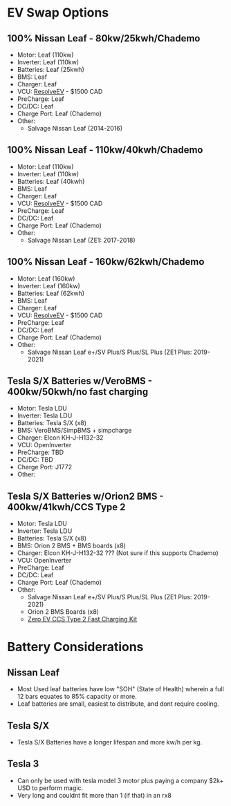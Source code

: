 # EV Swap Options

## 100% Nissan Leaf - 80kw/25kwh/Chademo
- Motor: Leaf (110kw)
- Inverter: Leaf (110kw)
- Batteries: Leaf (25kwh)
- BMS: Leaf
- Charger: Leaf
- VCU: [ResolveEV](https://www.resolve-ev.com/shop/p/resolve-controller) - $1500 CAD
- PreCharge: Leaf
- DC/DC: Leaf
- Charge Port: Leaf (Chademo)
- Other:
  - Salvage Nissan Leaf (2014-2016)


## 100% Nissan Leaf - 110kw/40kwh/Chademo
- Motor: Leaf (110kw)
- Inverter: Leaf (110kw)
- Batteries: Leaf (40kwh)
- BMS: Leaf
- Charger: Leaf
- VCU: [ResolveEV](https://www.resolve-ev.com/shop/p/resolve-controller) - $1500 CAD
- PreCharge: Leaf
- DC/DC: Leaf
- Charge Port: Leaf (Chademo)
- Other:
  - Salvage Nissan Leaf (ZE1: 2017-2018)


## 100% Nissan Leaf - 160kw/62kwh/Chademo
- Motor: Leaf (160kw)
- Inverter: Leaf (160kw)
- Batteries: Leaf (62kwh)
- BMS: Leaf
- Charger: Leaf
- VCU: [ResolveEV](https://www.resolve-ev.com/shop/p/resolve-controller) - $1500 CAD
- PreCharge: Leaf
- DC/DC: Leaf
- Charge Port: Leaf (Chademo)
- Other:
  - Salvage Nissan Leaf e+/SV Plus/S Plus/SL Plus (ZE1 Plus: 2019-2021)


## Tesla S/X Batteries w/VeroBMS - 400kw/50kwh/no fast charging
- Motor: Tesla LDU
- Inverter: Tesla LDU
- Batteries: Tesla S/X (x8)
- BMS: VeroBMS/SimpBMS + simpcharge
- Charger: Elcon KH-J-H132-32
- VCU: OpenInverter
- PreCharge: TBD
- DC/DC: TBD
- Charge Port: J1772
- Other:  
  
  
## Tesla S/X Batteries w/Orion2 BMS - 400kw/41kwh/CCS Type 2
- Motor: Tesla LDU
- Inverter: Tesla LDU
- Batteries: Tesla S/X (x8)
- BMS: Orion 2 BMS + BMS boards (x8)
- Charger: Elcon KH-J-H132-32 ??? (Not sure if this supports Chademo)
- VCU: OpenInverter
- PreCharge: Leaf
- DC/DC: Leaf
- Charge Port: Leaf (Chademo)
- Other:
  - Salvage Nissan Leaf e+/SV Plus/S Plus/SL Plus (ZE1 Plus: 2019-2021)
  - Orion 2 BMS Boards (x8)
  - [Zero EV CCS Type 2 Fast Charging Kit](https://shop.fellten.com/shop/ccst2fck-ccs-type2-fast-charging-kit-13491?category=67#attr=)



# Battery Considerations

## Nissan Leaf
- Most Used leaf batteries have low "SOH" (State of Health) wherein a full 12 bars equates to 85% capacity or more.
- Leaf batteries are small, easiest to distribute, and dont require cooling.

## Tesla S/X
- Tesla S/X Batteries have a longer lifespan and more kw/h per kg.

## Tesla 3
- Can only be used with tesla model 3 motor plus paying a company $2k+ USD to perform magic.
- Very long and couldnt fit more than 1 (if that) in an rx8
